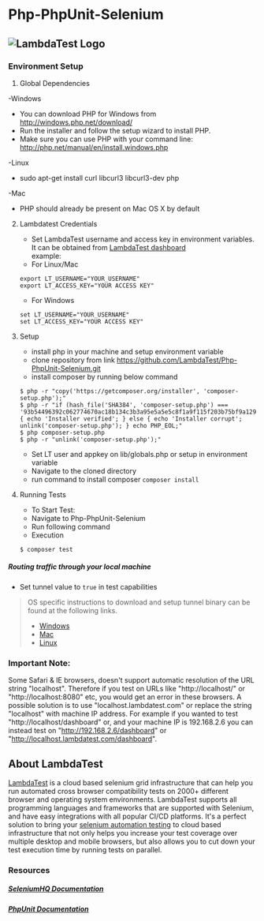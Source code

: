 # Php-PhpUnit-Selenium
![LambdaTest Logo](https://www.lambdatest.com/static/images/logo.svg)
---

### Environment Setup

1. Global Dependencies   
   
  -Windows
  * You can download PHP for Windows from http://windows.php.net/download/
  * Run the installer and follow the setup wizard to install PHP.
  * Make sure you can use PHP with your command line: http://php.net/manual/en/install.windows.php

 -Linux
  * sudo apt-get install curl libcurl3 libcurl3-dev php

 -Mac
  * PHP should already be present on Mac OS X by default
   
2. Lambdatest Credentials
    * Set LambdaTest username and access key in environment variables. It can be obtained from [LambdaTest dashboard](https://automation.lambdatest.com/)    
    example:
    - For Linux/Mac
    ```
    export LT_USERNAME="YOUR_USERNAME"
    export LT_ACCESS_KEY="YOUR ACCESS KEY"
    ```
    - For Windows
    ```
    set LT_USERNAME="YOUR_USERNAME"
    set LT_ACCESS_KEY="YOUR ACCESS KEY"
    ```
3. Setup
     * install php in your machine and setup environment variable
     * clone repository from link https://github.com/LambdaTest/Php-PhpUnit-Selenium.git
     * install composer by running below command

      ```
      $ php -r "copy('https://getcomposer.org/installer', 'composer-setup.php');"
      $ php -r "if (hash_file('SHA384', 'composer-setup.php') ===       '93b54496392c062774670ac18b134c3b3a95e5a5e5c8f1a9f115f203b75bf9a129d5daa8ba6a13e2cc8a1da0806388a8') { echo 'Installer verified'; } else { echo 'Installer corrupt'; unlink('composer-setup.php'); } echo PHP_EOL;"
      $ php composer-setup.php
      $ php -r "unlink('composer-setup.php');"
      ```
    * Set LT user and appkey on lib/globals.php or setup in environment variable
    * Navigate to the cloned directory
    * run command to install composer ``` composer install ```
    
4. Running Tests
    * To Start Test:
    - Navigate to Php-PhpUnit-Selenium
    - Run following command
    * Execution
    ```
    $ composer test
    ```

#####  Routing traffic through your local machine
- Set tunnel value to `true` in test capabilities
> OS specific instructions to download and setup tunnel binary can be found at the following links.
>    - [Windows](https://www.lambdatest.com/support/docs/display/TD/Local+Testing+For+Windows)
>    - [Mac](https://www.lambdatest.com/support/docs/display/TD/Local+Testing+For+MacOS)
>    - [Linux](https://www.lambdatest.com/support/docs/display/TD/Local+Testing+For+Linux)

### Important Note:
Some Safari & IE browsers, doesn't support automatic resolution of the URL string "localhost". Therefore if you test on URLs like "http://localhost/" or "http://localhost:8080" etc, you would get an error in these browsers. A possible solution is to use "localhost.lambdatest.com" or replace the string "localhost" with machine IP address. For example if you wanted to test "http://localhost/dashboard" or, and your machine IP is 192.168.2.6 you can instead test on "http://192.168.2.6/dashboard" or "http://localhost.lambdatest.com/dashboard".

## About LambdaTest

[LambdaTest](https://www.lambdatest.com/) is a cloud based selenium grid infrastructure that can help you run automated cross browser compatibility tests on 2000+ different browser and operating system environments. LambdaTest supports all programming languages and frameworks that are supported with Selenium, and have easy integrations with all popular CI/CD platforms. It's a perfect solution to bring your [selenium automation testing](https://www.lambdatest.com/selenium-automation) to cloud based infrastructure that not only helps you increase your test coverage over multiple desktop and mobile browsers, but also allows you to cut down your test execution time by running tests on parallel.
### Resources

##### [SeleniumHQ Documentation](http://www.seleniumhq.org/docs/)
##### [PhpUnit Documentation](https://phpunit.de/documentation.html)

